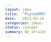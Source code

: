 ```yaml
---
layout: idea
title:  "PsychoRPG"
date:   2013-03-24
categories: ideas
status: concept
summary: Be afraid!
---
```

